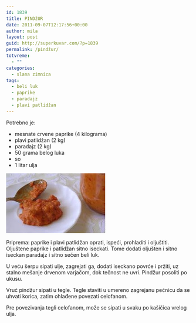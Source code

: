 ```yaml
---
id: 1839
title: PINDžUR
date: 2011-09-07T12:17:56+00:00
author: mila
layout: post
guid: http://superkuvar.com/?p=1839
permalink: /pindžur/
totvreme:
  - ""
categories:
  - slana zimnica
tags:
  - beli luk
  - paprike
  - paradajz
  - plavi patlidžan
---
```

Potrebno je:

  * mesnate crvene paprike (4 kilograma)
  * plavi patlidžan (2 kg)
  * paradajz (2 kg)
  * 50 grama belog luka
  * so
  * 1 litar ulja

<img class="alignnone size-full wp-image-1841" title="pindzur" src="/wp-content/uploads/2011/09/pindzur-e1315397738369.jpg" alt="" width="270" height="163" /> 

Priprema: paprike i plavi patlidžan oprati, ispeći, prohladiti i oljuštiti. Oljuštene paprike i patlidžan sitno iseckati. Tome dodati oljušten i sitno iseckan paradajz i sitno sečen beli luk.

U veću šerpu sipati ulje, zagrejati ga, dodati iseckano povrće i pržiti, uz stalno mešanje drvenom varjačom, dok tečnost ne uvri. Pindžur posoliti po ukusu.

Vruć pindžur sipati u tegle. Tegle staviti u umereno zagrejanu pećnicu da se uhvati korica, zatim ohlađene povezati celofanom.

Pre povezivanja tegli celofanom, može se sipati u svaku po kašičica vrelog ulja.